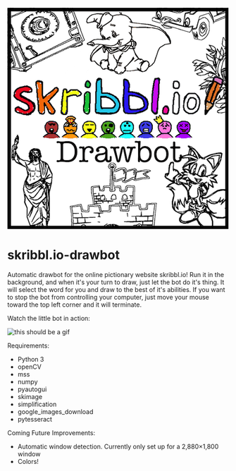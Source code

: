 ![this should be a picture](https://github.com/KaminskyJ/skribbl.io-drawbot/blob/master/images/Drawbot.png)
# skribbl.io-drawbot
Automatic drawbot for the online pictionary website skribbl.io! Run it in the background, and when it's your turn to draw, just let the bot do it's thing. It will select the word for you and draw to the best of it's abilities. If you want to stop the bot from controlling your computer, just move your mouse toward the top left corner and it will terminate.

Watch the little bot in action:

![this should be a gif](https://github.com/KaminskyJ/skribbl.io-drawbot/blob/master/images/dumbo_loop.gif)

Requirements:
- Python 3
- openCV
- mss
- numpy
- pyautogui
- skimage
- simplification
- google_images_download
- pytesseract

Coming Future Improvements:
- Automatic window detection. Currently only set up for a 2,880×1,800 window
- Colors!


